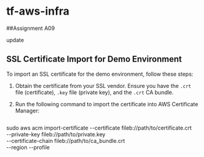 # tf-aws-infra

##Assignment A09

update
 


## SSL Certificate Import for Demo Environment

To import an SSL certificate for the demo environment, follow these steps:

1. Obtain the certificate from your SSL vendor. Ensure you have the `.crt` file (certificate), `.key` file (private key), and the `.crt` CA bundle.
2. Run the following command to import the certificate into AWS Certificate Manager:

   ```bash
sudo aws acm import-certificate --certificate fileb://path/to/certificate.crt \
     --private-key fileb://path/to/private.key \
     --certificate-chain fileb://path/to/ca_bundle.crt \
     --region <your-region>
    --profile <your-profile>

